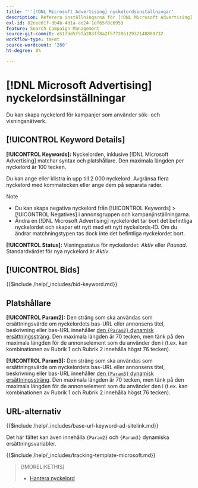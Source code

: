 ```yaml
---
title: '''[!DNL Microsoft Advertising] nyckelordsinställningar'
description: Referera inställningarna för [!DNL Microsoft Advertising] nyckelord.
exl-id: 82eee01f-db4b-4d1a-ae24-1ef65f8c6953
feature: Search Campaign Management
source-git-commit: e517dd5f5fa283ff8a2f57728612937148889732
workflow-type: tm+mt
source-wordcount: '260'
ht-degree: 0%

---
```


# [!DNL Microsoft Advertising] nyckelordsinställningar

Du kan skapa nyckelord för kampanjer som använder sök- och visningsnätverk.

## [!UICONTROL Keyword Details]

**[!UICONTROL Keywords]:** Nyckelorden, inklusive [!DNL Microsoft Advertising] matchar syntax och platshållare. Den maximala längden per nyckelord är 100 tecken.

Du kan ange eller klistra in upp till 2 000 nyckelord. Avgränsa flera nyckelord med kommatecken eller ange dem på separata rader.

>[!NOTE]
>
>* Du kan skapa negativa nyckelord från [!UICONTROL Keywords] > [!UICONTROL Negatives] i annonsgruppen och kampanjinställningarna.
>* Ändra en [!DNL Microsoft Advertising] nyckelordet tar bort det befintliga nyckelordet och skapar ett nytt med ett nytt nyckelords-ID. Om du ändrar matchningstypen tas dock inte det befintliga nyckelordet bort.

**[!UICONTROL Status]:** Visningsstatus för nyckelordet: *Aktiv* eller *Pausad*. Standardvärdet för nya nyckelord är *Aktiv*.

## [!UICONTROL Bids]

<!-- **[!UICONTROL Bid]:** -->

{{$include /help/_includes/bid-keyword.md}}

## Platshållare

**[!UICONTROL Param2]:** Den sträng som ska användas som ersättningsvärde om nyckelordets bas-URL eller annonsens titel, beskrivning eller bas-URL innehåller [den `{Param2}` dynamisk ersättningssträng](https://help.bingads.microsoft.com/#apex/3/en/53079/0). Den maximala längden är 70 tecken, men tänk på den maximala längden för de annonselement som du använder den i (t.ex. kan kombinationen av Rubrik 1 och Rubrik 2 innehålla högst 76 tecken).

**[!UICONTROL Param3]:** Den sträng som ska användas som ersättningsvärde om nyckelordets bas-URL eller annonsens titel, beskrivning eller bas-URL innehåller [den `{Param3}` dynamisk ersättningssträng](https://help.bingads.microsoft.com/#apex/3/en/53079/0). Den maximala längden är 70 tecken, men tänk på den maximala längden för de annonselement som du använder den i (t.ex. kan kombinationen av Rubrik 1 och Rubrik 2 innehålla högst 76 tecken).

## URL-alternativ

<!-- **[!UICONTROL Base URl]:** -->

{{$include /help/_includes/base-url-keyword-ad-sitelink.md}}

Det här fältet kan även innehålla `{Param2}` och `{Param3}` dynamiska ersättningsvariabler.

<!-- **[!UICONTROL Tracking Template]:** -->

{{$include /help/_includes/tracking-template-microsoft.md}}

>[!MORELIKETHIS]
>
>* [Hantera nyckelord](/help/search-social-commerce/campaign-management/campaigns/keyword-manage.md)
